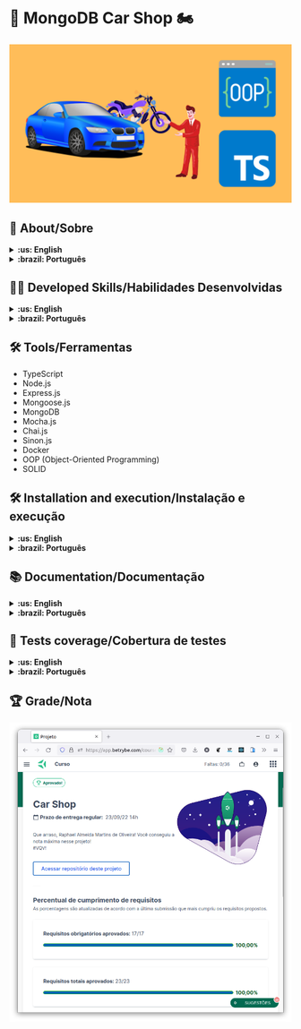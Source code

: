 # :red_car: MongoDB Car Shop :motorcycle:

![cover](./cover.png)

## :page_with_curl: About/Sobre

<details>
  <summary markdown="span"><strong>:us: English</strong></summary><br />

MongoDB, Node.js, Express.js, TypeScript, OOP (Object-Oriented Programming) and SOLID project developed by [Raphael Martins](https://www.linkedin.com/in/raphaelameidamartins/) at the end of Unit 30 ([Back-end Development Module](https://github.com/raphaelalmeidamartins/trybe_exercicios/tree/main/3_Desenvolvimento-Back-end)) of Trybe's Web Development course. I was approved with 100% of the mandatory and optional requirements met.

We had to develop a RESTful API for a Car shop using OOP (Object-Oriented Programming) and SOLID principles with a MongoDB database. We also had to implement unit tests.
<br />
</details>

<details>
  <summary markdown="span"><strong>:brazil: Português</strong></summary><br />

Projeto de MongoDB, Node.js, Express.js, TypeScript, POO (Programação Orientada a Objetos) e SOLID desenvolvido por [Raphael Martins](https://www.linkedin.com/in/raphaelameidamartins/) ao final do Bloco 30 ([Módulo Desenvolvimento Back-end](https://github.com/raphaelalmeidamartins/trybe_exercicios/tree/main/3_Desenvolvimento-Back-end)) do curso de Desenvolvimento Web da Trybe. Fui aprovado com 100% dos requisitos obrigatórios e opcionais atingidos.

Tivemos que desenvolver uma API RESTful para uma loja de veículos utilizando POO (Programação Orientada a Objetos) e princípios de SOLID com um banco de dados MongoDB. Também tivemos que implementar testes unitários.
<br />
</details>

## :man_technologist: Developed Skills/Habilidades Desenvolvidas

<details>
  <summary markdown="span"><strong>:us: English</strong></summary><br />

* Create classes
* Define types and interfaces
* Use OOP concepts such as Abstraction, Encapsulation, Inheritance, Composition and Polymorfism
* Use SOLID principles, such as Single Responsability, Open/Closed, Dependency Inversion, Substitution (Liskov) and Interface Segregation
* Develop a Express.js application with TypeScript
* Use a MongoDB database
* Use Mongoose.js with TypeScript
* Create a RESTful API
* Implement unit tests
<br />
</details>

<details>
  <summary markdown="span"><strong>:brazil: Português</strong></summary><br />

* Criar classes
* Definir types e interfaces
* Utilizar conceitos de POO como: Abstração, Encapsulamento, Herança, Composição e Polimorfismo
* Utilizar princípios de SOLID como: Responsabilidade Única, Aberto/Fechado, Inversão de dependência, Substituição de Liskov e Segragação de Interfaces
* Desenvolver uma aplicação Express.js com TypeScript
* Utilizar um banco de dados MongoDB
* Utilizar o Mongoose.js com TypeScript
* Criar uma API RESTful
* Implementar testes unitários
<br />
</details>

## :hammer_and_wrench: Tools/Ferramentas

* TypeScript
* Node.js
* Express.js
* Mongoose.js
* MongoDB
* Mocha.js
* Chai.js
* Sinon.js
* Docker
* OOP (Object-Oriented Programming)
* SOLID

## :hammer_and_wrench: Installation and execution/Instalação e execução

<details>
  <summary markdown="span"><strong>:us: English</strong></summary><br />

To run this application you need to have **Git**, **Docker** and **Docker Compose** installed on your machine. Docker Compose needs to be at **1.29** version or superior.

### 1 - Clone the repository and enter the application folder
```sh
git clone git@github.com:raphaelalmeidamartins/mongodb-car-shop.git && cd mongodb-car-shop
```

### 2 - Run the containers by running the command below in the application folder
```sh
docker-compose up -d --buid
```

### 3 - Access the documentation and make requests to the server running on the port 3001

Access the route http://localhost:3001/docs/en to see the English documentation and try the API. If you prefer, you can use a HTTP requests client of your choice (Insomnia, Thunder Client, etc) to make requests.

<br />
</details>

<details>
  <summary markdown="span"><strong>:brazil: Português</strong></summary><br />

Para rodar está aplicação é necessário ter **Git**, **Docker** e o **Docker Compose** instalados no seu computador. O Docker Compose precisa estar na versão **1.29** ou superior.

### 1 - Clone o repositório e entre na pasta da aplicação
```sh
git clone git@github.com:raphaelalmeidamartins/mongodb-car-shop.git && cd mongodb-car-shop
```

### 2 - Rode os containers executando o comando abaixo na pasta raiz da aplicação
```sh
docker-compose up -d --build
```

### 3 - Acesse a documentação e faça requisições para o servidor aberto na porta 3001

Acesse a rota http://localhost:3001/docs/br para acessar a documentação em português e testar a API. Se preferir, utilize um cliente de requisições HTTP de sua preferência (Insomnia, Thunder Client, etc) para fazer as requisições.
<br />
</details>

## :books: Documentation/Documentação

<details>
  <summary markdown="span"><strong>:us: English</strong></summary><br />

With the application running, enter the http://localhost:3001/docs/en route on your browser to see the English documentation.
<br />
</details>

<details>
  <summary markdown="span"><strong>:brazil: Português</strong></summary><br />

Com a aplicação em execução, acesse a rota http://localhost:3001/docs/br no navegador para ver a documentação em português.
<br />
</details>

## :test_tube: Tests coverage/Cobertura de testes

<details>
  <summary markdown="span"><strong>:us: English</strong></summary><br />

Run the following command in the root directory of the project to check the tests coverage:

```sh
npm run test:coverage
```

![Tests coverage](./test-coverage.png)
<br />
</details>

<details>
  <summary markdown="span"><strong>:brazil: Português</strong></summary><br />

Execute o comando abaixo no diretório raiz do projeto para verificar a cobertura de testes.

```sh
npm run test:coverage
```

![Cobertura dos testes](./test-coverage.png)
<br />
</details>

## :trophy: Grade/Nota

![My grade of the project - Minha nota no projeto](./nota.png)
